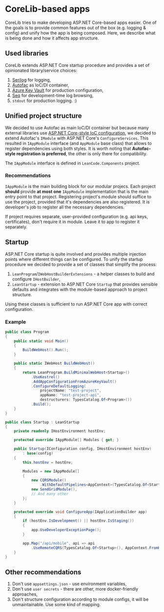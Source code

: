 CoreLib-based apps
==================

CoreLib tries to make developing ASP.NET Core-based apps easier. One of the goals is to provide common features out of the box (e.g. logging & config) and unify how the app is being composed. Here, we describe what is being done and how it affects app structure.

## Used libraries

CoreLib extends ASP.NET Core startup procedure and provides a set of opinionated library/service choices:

 1. [Serilog](https://serilog.net/) for logging,
 2. [Autofac](https://autofac.org/) as IoC/DI container,
 3. [Azure Key Vault](https://azure.microsoft.com/en-in/services/key-vault/) for production configuration,
 4. [Seq](https://datalust.co/seq) for development-time log browsing,
 5. `stdout` for production logging. :)

## Unified project structure

We decided to use Autofac as main IoC/DI container but because many external libraries use [ASP.NET Core-style IoC configuration](https://docs.microsoft.com/en-us/aspnet/core/fundamentals/dependency-injection), we decided to extend Autofac's `IModule` with ASP.NET Core's `ConfigureServices`. This resulted in `IAppModule` interface (and `AppModule` base class) that allows to register dependencies using both styles. It is worth noting that **Autofac-style registration is preferred**, the other is only there for compatibility.

The `IAppModule` interface is defined in `LeanCode.Components` project.

### Recommendations
`IAppModule` is the main building block for our modular projecs. Each project **should** provide **at most one** `IAppModule` implementation that is the main entry point to that project. Registering project's module should suffice to use the project, provided that it's dependencies are also registered. It is developer's job to register all the necessary dependencies.

If project requires separate, user-provided configuration (e.g. api keys, certificates), don't require it in module. Leave it to app to register it separately.

## Startup

ASP.NET Core startup is quite involved and provides multiple injection points where different things can be configured. To unify the startup procedure we decided to provide a set of classes that simplify the process:

 1. `LeanProgram`/`IWebHostBuilderExtensions` - a helper classes to build and configure `IHostBuilder`,
 2. `LeanStartup` - extension to ASP.NET Core `Startup` that provides sensible defaults and integrates with the module-based approach to project structure.

Using these classes is sufficient to run ASP.NET Core app with correct configuration.

### Example

```csharp
public class Program
{
    public static void Main()
    {
        BuildWebHost().Run();
    }

    public static IWebHost BuildWebHost()
    {
        return LeanProgram.BuildMinimalWebHost<Startup>()
            .UseKestrel()
            .AddAppConfigurationFromAzureKeyVault()
            .ConfigureDefaultLogging(
                projectName: "test-project",
                appName: "test-project-api",
                destructurers: TypesCatalog.Of<Program>())
            .Build();
    }
}

public class Startup : LeanStartup
{
    private readonly IHostEnvironment hostEnv;

    protected override IAppModule[] Modules { get; }

    public Startup(IConfiguration config, IHostEnvironment hostEnv)
        : base(config)
    {
        this.hostEnv = hostEnv;

        Modules = new IAppModule[]
        {
            new CQRSModule()
                .WithDefaultPipelines<AppContext>(TypesCatalog.Of<Startup>()),
            new SendGridModule(),
            // And many other
        };
    }

    protected override void ConfigureApp(IApplicationBuilder app)
    {
        if (hostEnv.IsDevelopment() || hostEnv.IsStaging())
        {
            app.UseDeveloperExceptionPage();
        }

        app.Map("/api/mobile", api => api
            .UseRemoteCQRS(TypesCatalog.Of<Startup>(), AppContext.FromHttp));
    }
}
```

## Other recommendations

 1. Don't use `appsettings.json` - use environment variables,
 2. Don't use `user secrets` - there are other, more docker-friendly approaches,
 3. Don't structure configuration according to module configs, it will be unmaintainable. Use some kind of mapping.

